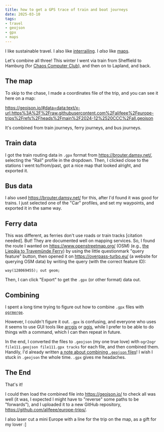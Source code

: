 ```yaml
---
title: how to get a GPS trace of train and boat journeys
date: 2025-03-10
tags:
- travel
- geojson
- gpx
- maps
---
```

I like sustainable travel. I also like [interrailing](https://www.interrail.eu/). I *also* like [maps](https://alifeee.co.uk/maps/).

Let's combine all three! This winter I went via train from Sheffield to Hamburg (for [Chaos Computer Club](https://events.ccc.de/congress/2024/)), and then on to Lapland, and back.

## The map

To skip to the chase, I made a coordinates file of the trip, and you can see it here on a map:

<https://geojson.io/#data=data:text/x-url,https%3A%2F%2Fraw.githubusercontent.com%2Falifeee%2Feurope-trips%2Frefs%2Fheads%2Fmain%2F2024-12%2520CCC%2Fall.geojson>

It's combined from train journeys, ferry journeys, and bus journeys.

## Train data

I got the train routing data in `.gpx` format from <https://brouter.damsy.net/>, selecting the "Rail" profile in the dropdown. Then, I clicked close to the stations I went to/from/past, got a nice map that looked alright, and exported it.

## Bus data

I also used <https://brouter.damsy.net/> for this, after I'd found it was good for trains. I just selected one of the "Car" profiles, and set my waypoints, and exported it in the same way.

## Ferry data

This was different, as ferries don't use roads or train tracks [citation needed]. But! They are documented well on mapping services. So, I found the route I wanted on <https://www.openstreetmap.org/> (OSM) (e.g., [the Liepãja to Travemünde Ferry](https://www.openstreetmap.org/way/128069455)) by using the little questionmark "query feature" button, then opened it on <https://overpass-turbo.eu/> (a website for querying OSM data) by writing the query (with the correct feature ID):

```osm
way(128069455); out geom;
```

Then, I can click "Export" to get the `.gpx` (or other format) data out.

## Combining

I spent a long time trying to figure out how to combine `.gpx` files with [`ogrmerge`](https://gdal.org/en/stable/programs/ogrmerge.html).

However, I couldn't figure it out. `.gpx` is confusing, and everyone who uses it seems to use GUI tools like [arcgis](https://www.arcgis.com/index.html) or [qgis](https://qgis.org/), while I prefer to be able to do things with a command, which I can then repeat in future.

In the end, I converted the files to `.geojson` (my one true love) with `ogr2ogr file111.geojson file111.gpx tracks` for each file, and then combined them. Handily, I'd already written [a note about combining `.geojson` files](https://blog.alifeee.co.uk/notes/combining-geojson-files-with-jq/)! I wish I stuck in `.geojson` the whole time. `.gpx` gives me headaches.

## The End

That's it!

I could then load the combined file into <https://geojson.io/> to check all was well (it was, I expected I might have to "reverse" some paths to be "forwards"), and I uploaded it to a new GitHub repository, <https://github.com/alifeee/europe-trips/>.

I also laser cut a mini Europe with a line for the trip on the map, as a gift for my lover :]
